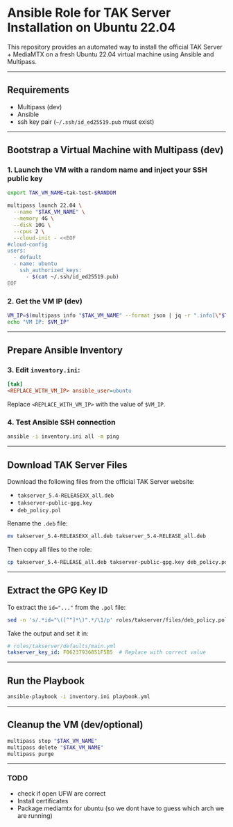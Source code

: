 # Ansible Role for TAK Server Installation on Ubuntu 22.04

This repository provides an automated way to install the official TAK Server + MediaMTX on a fresh Ubuntu 22.04 virtual machine using Ansible and Multipass.

---

## Requirements

- Multipass (dev)
- Ansible
- ssh key pair (`~/.ssh/id_ed25519.pub` must exist)

---

## Bootstrap a Virtual Machine with Multipass (dev)

### 1. Launch the VM with a random name and inject your SSH public key

```bash
export TAK_VM_NAME=tak-test-$RANDOM

multipass launch 22.04 \
  --name "$TAK_VM_NAME" \
  --memory 4G \
  --disk 10G \
  --cpus 2 \
  --cloud-init - <<EOF
#cloud-config
users:
  - default
  - name: ubuntu
    ssh_authorized_keys:
      - $(cat ~/.ssh/id_ed25519.pub)
EOF
```

### 2. Get the VM IP (dev)

```bash
VM_IP=$(multipass info "$TAK_VM_NAME" --format json | jq -r ".info[\"$TAK_VM_NAME\"].ipv4[0]")
echo "VM IP: $VM_IP"
```

---

## Prepare Ansible Inventory

### 3. Edit `inventory.ini`:

```ini
[tak]
<REPLACE_WITH_VM_IP> ansible_user=ubuntu
```

Replace `<REPLACE_WITH_VM_IP>` with the value of `$VM_IP`.

### 4. Test Ansible SSH connection

```bash
ansible -i inventory.ini all -m ping
```

---

## Download TAK Server Files

Download the following files from the official TAK Server website:

- `takserver_5.4-RELEASEXX_all.deb`
- `takserver-public-gpg.key`
- `deb_policy.pol`

Rename the `.deb` file:

```bash
mv takserver_5.4-RELEASEXX_all.deb takserver_5.4-RELEASE_all.deb
```

Then copy all files to the role:

```bash
cp takserver_5.4-RELEASE_all.deb takserver-public-gpg.key deb_policy.pol roles/takserver/files/
```

---

## Extract the GPG Key ID

To extract the `id="..."` from the `.pol` file:

```bash
sed -n 's/.*id="\([^"]*\)".*/\1/p' roles/takserver/files/deb_policy.pol | head -n1
```

Take the output and set it in:

```yaml
# roles/takserver/defaults/main.yml
takserver_key_id: F06237936851F5B5  # Replace with correct value
```

---

## Run the Playbook

```bash
ansible-playbook -i inventory.ini playbook.yml
```

---

## Cleanup the VM (dev/optional)

```bash
multipass stop "$TAK_VM_NAME"
multipass delete "$TAK_VM_NAME"
multipass purge
```

---

### TODO

- check if open UFW are correct
- Install certificates
- Package mediamtx for ubuntu (so we dont have to guess which arch we are running)
